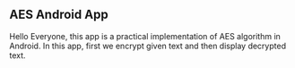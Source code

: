 ## AES Android App
Hello Everyone, this app is a practical implementation of AES algorithm in Android.
In this app, first we encrypt given text and then display decrypted text.

